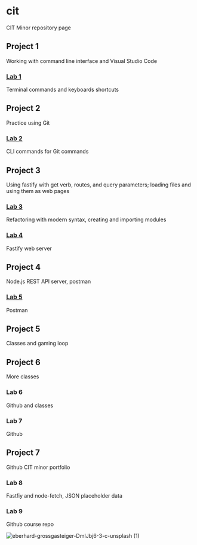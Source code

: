 # cit
CIT Minor repository page
## Project 1
Working with command line interface and Visual Studio Code
### [Lab 1](https://github.com/colvinbmc/cit281-lab1.git)
Terminal commands and keyboards shortcuts
## Project 2
Practice using Git
### [Lab 2](https://github.com/colvinbmc/cit281-lab2.git)
CLI commands for Git commands
## Project 3 
Using fastify with get verb, routes, and query parameters; loading files and using them as web pages
### [Lab 3](https://github.com/colvinbmc/cit281-lab3.git)
Refactoring with modern syntax, creating and importing modules
### [Lab 4](https://github.com/colvinbmc/cit281-lab4.git)
Fastify web server
## Project 4
Node.js REST API server, postman
### [Lab 5](https://github.com/colvinbmc/cit281-lab5.git)
Postman
## Project 5
Classes and gaming loop
## Project 6
More classes 
### Lab 6
Github and classes
### Lab 7
Github
## Project 7
Github CIT minor portfolio
### Lab 8
Fastfiy and node-fetch, JSON placeholder data
### Lab 9
Github course repo

![eberhard-grossgasteiger-DmIJbj6-3-c-unsplash (1)](https://user-images.githubusercontent.com/84438582/120871502-a3bc1500-c550-11eb-85a5-37c7eedd9c92.jpg)

